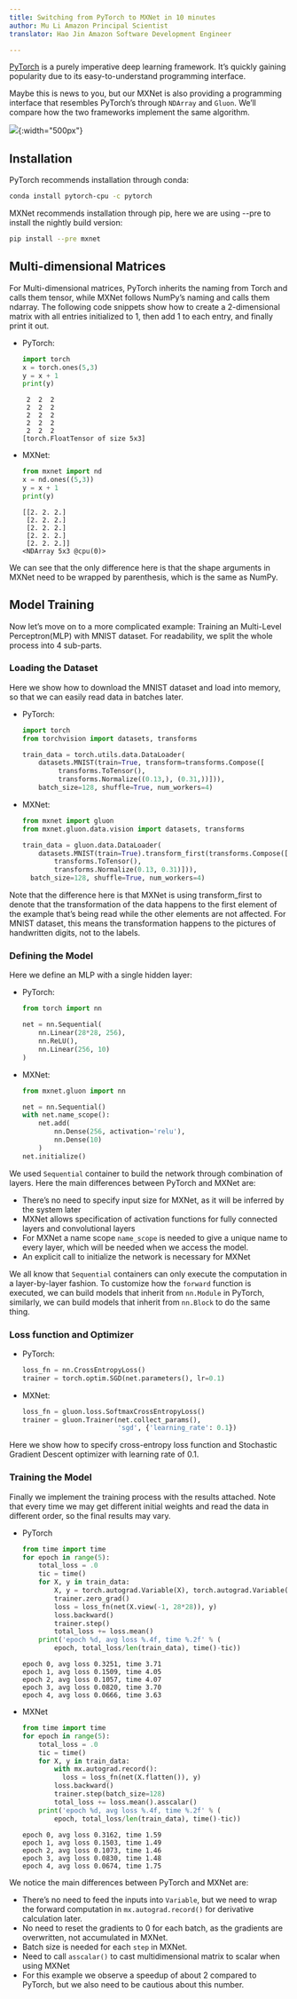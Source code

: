 ```yaml
---
title: Switching from PyTorch to MXNet in 10 minutes
author: Mu Li Amazon Principal Scientist
translator: Hao Jin Amazon Software Development Engineer

---
```


[PyTorch](pytorch.org) is a purely imperative deep learning framework. It’s quickly gaining popularity due to its easy-to-understand programming interface.

Maybe this is news to you, but our MXNet is also providing a programming interface that resembles PyTorch’s through `NDArray` and `Gluon`. We’ll compare how the two frameworks implement the same algorithm.

![](img/pytorch-to-mxnet.png){:width="500px"}

## Installation

PyTorch recommends installation through conda:

```bash
conda install pytorch-cpu -c pytorch
```

MXNet recommends installation through pip, here we are using --pre to install the nightly build version:

```bash
pip install --pre mxnet
```

## Multi-dimensional Matrices

For Multi-dimensional matrices, PyTorch inherits the naming from Torch and calls them tensor, while MXNet follows NumPy’s naming and calls them ndarray. The following code snippets show how to create a 2-dimensional matrix with all entries initialized to 1, then add 1 to each entry, and finally print it out.

- PyTorch:

  ```python
  import torch
  x = torch.ones(5,3)
  y = x + 1
  print(y)
  ```
  ```
   2  2  2
   2  2  2
   2  2  2
   2  2  2
   2  2  2
  [torch.FloatTensor of size 5x3]
  ```

- MXNet:

  ```python
  from mxnet import nd
  x = nd.ones((5,3))
  y = x + 1
  print(y)
  ```
  ```
  [[2. 2. 2.]
   [2. 2. 2.]
   [2. 2. 2.]
   [2. 2. 2.]
   [2. 2. 2.]]
  <NDArray 5x3 @cpu(0)>
  ```




We can see that the only difference here is that the shape arguments in MXNet need to be wrapped by parenthesis, which is the same as NumPy.

## Model Training

Now let’s move on to a more complicated example: Training an Multi-Level Perceptron(MLP) with MNIST dataset. For readability, we split the whole process into 4 sub-parts.

### Loading the Dataset

Here we show how to download the MNIST dataset and load into memory, so that we can easily read data in batches later.

- PyTorch:

  ```python
  import torch
  from torchvision import datasets, transforms

  train_data = torch.utils.data.DataLoader(
      datasets.MNIST(train=True, transform=transforms.Compose([
           transforms.ToTensor(),
           transforms.Normalize((0.13,), (0.31,))])),
      batch_size=128, shuffle=True, num_workers=4)
  ```

- MXNet:

  ```python
  from mxnet import gluon
  from mxnet.gluon.data.vision import datasets, transforms

  train_data = gluon.data.DataLoader(
      datasets.MNIST(train=True).transform_first(transforms.Compose([
          transforms.ToTensor(),
          transforms.Normalize(0.13, 0.31)])),
  	batch_size=128, shuffle=True, num_workers=4)
  ```


Note that the difference here is that MXNet is using transform_first to denote that the transformation of the data happens to the first element of the example that’s being read while the other elements are not affected. For MNIST dataset, this means the transformation happens to the pictures of handwritten digits, not to the labels.

### Defining the Model

Here we define an MLP with a single hidden layer:

- PyTorch:

  ```python
  from torch import nn

  net = nn.Sequential(
      nn.Linear(28*28, 256),
      nn.ReLU(),
      nn.Linear(256, 10)
  )
  ```

- MXNet:

  ```python
  from mxnet.gluon import nn

  net = nn.Sequential()
  with net.name_scope():
      net.add(
          nn.Dense(256, activation='relu'),
          nn.Dense(10)
      )
  net.initialize()
  ```



We used `Sequential` container to build the network through combination of layers. Here the main differences between PyTorch and MXNet are:

- There’s no need to specify input size for MXNet, as it will be inferred by the system later
- MXNet allows specification of activation functions for fully connected layers and convolutional layers
- For MXNet a name scope `name_scope` is needed to give a unique name to every layer, which will be needed when we access the model.
- An explicit call to initialize the network is necessary for MXNet

We all know that `Sequential` containers can only execute the computation in a layer-by-layer fashion. To customize how the `forward` function is executed, we can build models that inherit from `nn.Module` in PyTorch, similarly, we can build models that inherit from `nn.Block` to do the same thing.

### Loss function and Optimizer

- PyTorch:

  ```python
  loss_fn = nn.CrossEntropyLoss()
  trainer = torch.optim.SGD(net.parameters(), lr=0.1)
  ```

- MXNet:

  ```python
  loss_fn = gluon.loss.SoftmaxCrossEntropyLoss()
  trainer = gluon.Trainer(net.collect_params(),
                          'sgd', {'learning_rate': 0.1})
  ```

Here we show how to specify cross-entropy loss function and Stochastic Gradient Descent optimizer with learning rate of 0.1.

### Training the Model

Finally we implement the training process with the results attached. Note that every time we may get different initial weights and read the data in different order, so the final results may vary.

- PyTorch

  ```python
  from time import time
  for epoch in range(5):
      total_loss = .0
      tic = time()
      for X, y in train_data:
          X, y = torch.autograd.Variable(X), torch.autograd.Variable(y)
          trainer.zero_grad()
          loss = loss_fn(net(X.view(-1, 28*28)), y)
          loss.backward()
          trainer.step()
          total_loss += loss.mean()
      print('epoch %d, avg loss %.4f, time %.2f' % (
          epoch, total_loss/len(train_data), time()-tic))
  ```

  ```
  epoch 0, avg loss 0.3251, time 3.71
  epoch 1, avg loss 0.1509, time 4.05
  epoch 2, avg loss 0.1057, time 4.07
  epoch 3, avg loss 0.0820, time 3.70
  epoch 4, avg loss 0.0666, time 3.63
  ```

- MXNet

  ```python
  from time import time
  for epoch in range(5):
      total_loss = .0
      tic = time()
      for X, y in train_data:
          with mx.autograd.record():
  	        loss = loss_fn(net(X.flatten()), y)
          loss.backward()
          trainer.step(batch_size=128)
          total_loss += loss.mean().asscalar()
      print('epoch %d, avg loss %.4f, time %.2f' % (
          epoch, total_loss/len(train_data), time()-tic))
  ```

  ```
  epoch 0, avg loss 0.3162, time 1.59
  epoch 1, avg loss 0.1503, time 1.49
  epoch 2, avg loss 0.1073, time 1.46
  epoch 3, avg loss 0.0830, time 1.48
  epoch 4, avg loss 0.0674, time 1.75
  ```



We notice the main differences between PyTorch and MXNet are:

- There’s no need to feed the inputs into `Variable`, but we need to wrap the forward computation in `mx.autograd.record()` for derivative calculation later.
- No need to reset the gradients to 0 for each batch, as the gradients are overwritten, not accumulated in MXNet.
- Batch size is needed for each `step` in MXNet.
- Need to call `asscalar()` to cast multidimensional matrix to scalar when using MXNet
- For this example we observe a speedup of about 2 compared to PyTorch, but we also need to be cautious about this number.
